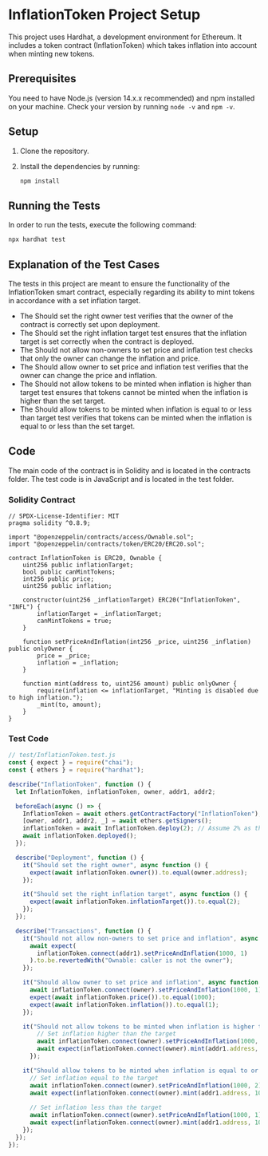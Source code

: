 # InflationToken Project Setup

This project uses Hardhat, a development environment for Ethereum. It includes a token contract (InflationToken) which takes inflation into account when minting new tokens.

## Prerequisites

You need to have Node.js (version 14.x.x recommended) and npm installed on your machine. Check your version by running `node -v` and `npm -v`.

## Setup

1. Clone the repository.

2. Install the dependencies by running:
    ```bash
    npm install
    ```

## Running the Tests

In order to run the tests, execute the following command:
```bash
npx hardhat test
```

## Explanation of the Test Cases
The tests in this project are meant to ensure the functionality of the InflationToken smart contract, especially regarding its ability to mint tokens in accordance with a set inflation target.

- The Should set the right owner test verifies that the owner of the contract is correctly set upon deployment.
- The Should set the right inflation target test ensures that the inflation target is set correctly when the contract is deployed.
- The Should not allow non-owners to set price and inflation test checks that only the owner can change the inflation and price.
- The Should allow owner to set price and inflation test verifies that the owner can change the price and inflation.
- The Should not allow tokens to be minted when inflation is higher than target test ensures that tokens cannot be minted when the inflation is higher than the set target.
- The Should allow tokens to be minted when inflation is equal to or less than target test verifies that tokens can be minted when the inflation is equal to or less than the set target.

## Code
The main code of the contract is in Solidity and is located in the contracts folder. The test code is in JavaScript and is located in the test folder.

### Solidity Contract
```Solidity
// SPDX-License-Identifier: MIT
pragma solidity ^0.8.9;

import "@openzeppelin/contracts/access/Ownable.sol";
import "@openzeppelin/contracts/token/ERC20/ERC20.sol";

contract InflationToken is ERC20, Ownable {
    uint256 public inflationTarget;
    bool public canMintTokens;
    int256 public price;
    uint256 public inflation;

    constructor(uint256 _inflationTarget) ERC20("InflationToken", "INFL") {
        inflationTarget = _inflationTarget;
        canMintTokens = true;
    }

    function setPriceAndInflation(int256 _price, uint256 _inflation) public onlyOwner {
        price = _price;
        inflation = _inflation;
    }

    function mint(address to, uint256 amount) public onlyOwner {
        require(inflation <= inflationTarget, "Minting is disabled due to high inflation.");
        _mint(to, amount);
    }
}
```

### Test Code
```Javascript
// test/InflationToken.test.js
const { expect } = require("chai");
const { ethers } = require("hardhat");

describe("InflationToken", function () {
  let InflationToken, inflationToken, owner, addr1, addr2;

  beforeEach(async () => {
    InflationToken = await ethers.getContractFactory("InflationToken");
    [owner, addr1, addr2, _] = await ethers.getSigners();
    inflationToken = await InflationToken.deploy(2); // Assume 2% as the inflation target
    await inflationToken.deployed();
  });

  describe("Deployment", function () {
    it("Should set the right owner", async function () {
      expect(await inflationToken.owner()).to.equal(owner.address);
    });

    it("Should set the right inflation target", async function () {
      expect(await inflationToken.inflationTarget()).to.equal(2);
    });
  });

  describe("Transactions", function () {
    it("Should not allow non-owners to set price and inflation", async function () {
      await expect(
        inflationToken.connect(addr1).setPriceAndInflation(1000, 1)
      ).to.be.revertedWith("Ownable: caller is not the owner");
    });

    it("Should allow owner to set price and inflation", async function () {
      await inflationToken.connect(owner).setPriceAndInflation(1000, 1);
      expect(await inflationToken.price()).to.equal(1000);
      expect(await inflationToken.inflation()).to.equal(1);
    });

    it("Should not allow tokens to be minted when inflation is higher than target", async function () {
        // Set inflation higher than the target
        await inflationToken.connect(owner).setPriceAndInflation(1000, 3);
        await expect(inflationToken.connect(owner).mint(addr1.address, 1000)).to.be.revertedWith('Minting is disabled due to high inflation.');
      });

    it("Should allow tokens to be minted when inflation is equal to or less than target", async function () {
      // Set inflation equal to the target
      await inflationToken.connect(owner).setPriceAndInflation(1000, 2);
      await expect(inflationToken.connect(owner).mint(addr1.address, 1000)).to.not.be.reverted;
      
      // Set inflation less than the target
      await inflationToken.connect(owner).setPriceAndInflation(1000, 1);
      await expect(inflationToken.connect(owner).mint(addr1.address, 1000)).to.not.be.reverted;
    });
  });
});
```